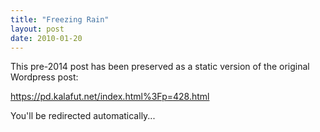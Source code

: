 ```yaml
---
title: "Freezing Rain"
layout: post
date: 2010-01-20
---
```


This pre-2014 post has been preserved as a static version of the original Wordpress post:

https://pd.kalafut.net/index.html%3Fp=428.html

You'll be redirected automatically...

<head>
  <meta http-equiv="refresh" content="5;url=https://pd.kalafut.net/index.html%3Fp=428.html">
</head>

